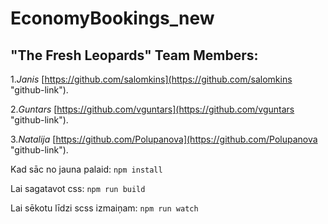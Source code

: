# EconomyBookings_new

## "The Fresh Leopards" Team Members:

1.*Janis* [https://github.com/salomkins](https://github.com/salomkins "github-link").

2.*Guntars* [https://github.com/vguntars](https://github.com/vguntars "github-link").

3.*Natalija* [https://github.com/Polupanova](https://github.com/Polupanova "github-link").

Kad sāc no jauna palaid:
`npm install`

Lai sagatavot css:
`npm run build`

Lai sēkotu līdzi scss izmaiņam:
`npm run watch`